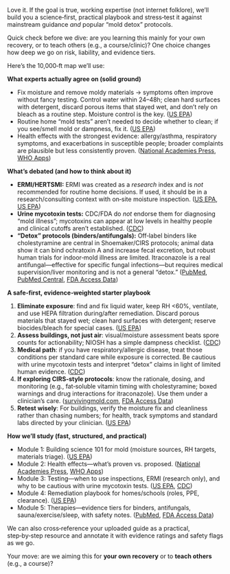 Love it. If the goal is true, working expertise (not internet folklore), we’ll build you a science‑first, practical playbook and stress‑test it against mainstream guidance *and* popular “mold detox” protocols.

Quick check before we dive: are you learning this mainly for your own recovery, or to teach others (e.g., a course/clinic)? One choice changes how deep we go on risk, liability, and evidence tiers.

Here’s the 10,000‑ft map we’ll use:

**What experts actually agree on (solid ground)**

* Fix moisture and remove moldy materials → symptoms often improve without fancy testing. Control water within 24–48h; clean hard surfaces with detergent, discard porous items that stayed wet, and don’t rely on bleach as a routine step. Moisture control is the key. ([US EPA][1])
* Routine home “mold tests” aren’t needed to decide whether to clean; if you see/smell mold or dampness, fix it. ([US EPA][2])
* Health effects with the strongest evidence: allergy/asthma, respiratory symptoms, and exacerbations in susceptible people; broader complaints are plausible but less consistently proven. ([National Academies Press][3], [WHO Apps][4])

**What’s debated (and how to think about it)**

* **ERMI/HERTSMI:** ERMI was created as a *research* index and is *not* recommended for routine home decisions. If used, it should be in a research/consulting context with on‑site moisture inspection. ([US EPA][5], [US EPA][6])
* **Urine mycotoxin tests:** CDC/FDA do *not* endorse them for diagnosing “mold illness”; mycotoxins can appear at low levels in healthy people and clinical cutoffs aren’t established. ([CDC][7])
* **“Detox” protocols (binders/antifungals):** Off‑label binders like cholestyramine are central in Shoemaker/CIRS protocols; animal data show it can bind ochratoxin A and increase fecal excretion, but robust human trials for indoor‑mold illness are limited. Itraconazole is a real antifungal—effective for specific fungal infections—but requires medical supervision/liver monitoring and is not a general “detox.” ([PubMed][8], [PubMed Central][9], [FDA Access Data][10])

**A safe‑first, evidence‑weighted starter playbook**

1. **Eliminate exposure**: find and fix liquid water, keep RH <60%, ventilate, and use HEPA filtration during/after remediation. Discard porous materials that stayed wet; clean hard surfaces with detergent; reserve biocides/bleach for special cases. ([US EPA][1])
2. **Assess buildings, not just air**: visual/moisture assessment beats spore counts for actionability; NIOSH has a simple dampness checklist. ([CDC][11])
3. **Medical path**: if you have respiratory/allergic disease, treat those conditions per standard care while exposure is corrected. Be cautious with urine mycotoxin tests and interpret “detox” claims in light of limited human evidence. ([CDC][7])
4. **If exploring CIRS‑style protocols**: know the rationale, dosing, and monitoring (e.g., fat‑soluble vitamin timing with cholestyramine; boxed warnings and drug interactions for itraconazole). Use them under a clinician’s care. ([survivingmold.com][12], [FDA Access Data][13])
5. **Retest wisely**: For buildings, verify the moisture fix and cleanliness rather than chasing numbers; for health, track symptoms and standard labs directed by your clinician. ([US EPA][1])

**How we’ll study (fast, structured, and practical)**

* Module 1: Building science 101 for mold (moisture sources, RH targets, materials triage). ([US EPA][1])
* Module 2: Health effects—what’s proven vs. proposed. ([National Academies Press][3], [WHO Apps][4])
* Module 3: Testing—when to use inspections, ERMI (research only), and why to be cautious with urine mycotoxin tests. ([US EPA][5], [CDC][7])
* Module 4: Remediation playbook for homes/schools (roles, PPE, clearance). ([US EPA][14])
* Module 5: Therapies—evidence tiers for binders, antifungals, sauna/exercise/sleep, with safety notes. ([PubMed][8], [FDA Access Data][10])

We can also cross‑reference your uploaded guide as a practical, step‑by‑step resource and annotate it with evidence ratings and safety flags as we go.&#x20;

Your move: are we aiming this for **your own recovery** or to **teach others** (e.g., a course)?

[1]: https://www.epa.gov/sites/default/files/2016-10/documents/moldguide12.pdf "A Brief Guide to Mold, Moisture, and Your Home EPA-402-K-02-003, September 2010"
[2]: https://www.epa.gov/mold/brief-guide-mold-moisture-and-your-home?utm_source=chatgpt.com "A Brief Guide to Mold, Moisture and Your Home | US EPA"
[3]: https://nap.nationalacademies.org/catalog/11011/damp-indoor-spaces-and-health?utm_source=chatgpt.com "Damp Indoor Spaces and Health | The National Academies Press"
[4]: https://apps.who.int/iris/handle/10665/164348?utm_source=chatgpt.com "WHO guidelines for indoor air quality: dampness and mould"
[5]: https://www.epa.gov/mold/should-i-test-or-sample-mold-my-home-using-environmental-relative-moldiness-index-or-ermi?utm_source=chatgpt.com "Should I test or sample for mold in my home using the ..."
[6]: https://19january2021snapshot.epa.gov/sites/static/files/2017-04/documents/ermi_fact_sheet.pdf?utm_source=chatgpt.com "[PDF] The Environmental Relative Moldiness Index - US EPA"
[7]: https://www.cdc.gov/mmwr/preview/mmwrhtml/mm6406a7.htm?utm_source=chatgpt.com "Use of Unvalidated Urine Mycotoxin Tests for the Clinical Diagnosis ..."
[8]: https://pubmed.ncbi.nlm.nih.gov/9482354/?utm_source=chatgpt.com "Dietary cholestyramine reduces ochratoxin A-induced nephrotoxicity ..."
[9]: https://pmc.ncbi.nlm.nih.gov/articles/PMC3255309/?utm_source=chatgpt.com "A Review of the Diagnosis and Treatment of Ochratoxin A ..."
[10]: https://www.accessdata.fda.gov/drugsatfda_docs/label/2018/020083s062lbl.pdf?utm_source=chatgpt.com "[PDF] SPORANOX® (itraconazole) Capsules - accessdata.fda.gov"
[11]: https://www.cdc.gov/niosh/docs/2019-115/pdfs/2019-115.pdf?utm_source=chatgpt.com "[PDF] NIOSH Dampness and Mold Assessment Tool - General Buildings"
[12]: https://www.survivingmold.com/docs/CSM_Fact_Sheet.pdf?utm_source=chatgpt.com "[PDF] What to Expect from Cholestyramine (CSM) - Surviving Mold"
[13]: https://www.accessdata.fda.gov/drugsatfda_docs/label/2009/020083s040s041s044lbl.pdf?utm_source=chatgpt.com "[PDF] SPORANOX (itraconazole) Capsules Congestive Heart Failure"
[14]: https://www.epa.gov/mold/mold-remediation-schools-and-commercial-buildings-guide-chapter-1?utm_source=chatgpt.com "Mold Remediation in Schools and Commercial Buildings Guide"
